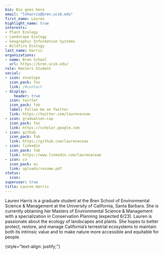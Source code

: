 ```yaml
---
bio: Bio goes here
email: "lnharris@bren.ucsb.edu"
first_name: Lauren
highlight_name: true
interests:
- Plant Ecology
- Landscape Ecology
- Geographic Information Systems
- Wildfire Ecology
last_name: Harris
organizations:
- name: Bren School
  url: https://bren.ucsb.edu/
role: Masters Student
social:
- icon: envelope
  icon_pack: fas
  link: /#contact
- display:
    header: true
  icon: twitter
  icon_pack: fab
  label: Follow me on Twitter
  link: https://twitter.com/laurenaceae
- icon: graduation-cap
  icon_pack: fas
  link: https://scholar.google.com
- icon: github
  icon_pack: fab
  link: https://github.com/laurenaceae
- icon: linkedin
  icon_pack: fab
  link: https://www.linkedin.com/laurenaceae
- icon: cv
  icon_pack: ai
  link: uploads/resume.pdf
status:
  icon: 
superuser: true
title: Lauren Harris
---
```


Lauren Harris is a graduate student at the Bren School of Environmental Science & Management at the University of California, Santa Barbara. She is currently obtaining her Masters of Environmental Science & Management with a specialization in Conservation Planning (expected 6/23). Lauren is passionate about the ecology of landscapes and plants. She hopes to better protect, restore, and manage California’s terrestrial ecosystems to maintain both its intrinsic value and to make nature more accessible and equitable for people. 
    
{style="text-align: justify;"}
